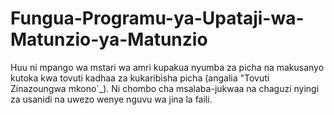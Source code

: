 # Fungua-Programu-ya-Upataji-wa-Matunzio-ya-Matunzio


Huu ni mpango wa mstari wa amri kupakua nyumba za picha na
makusanyo kutoka kwa tovuti kadhaa za kukaribisha picha (angalia "Tovuti Zinazoungwa mkono`_).
Ni chombo cha msalaba-jukwaa na chaguzi nyingi za usanidi
na uwezo wenye nguvu wa jina la faili.

